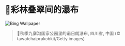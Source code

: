 # 🔖彩林叠翠间的瀑布

![Bing Wallpaper](https://www.bing.com/th?id=OHR.ChushuY25_ZH-CN0495086720_1920x1080.jpg&rf=LaDigue_1920x1080.jpg&pid=hp)

> 📝秋季九寨沟国家公园里的诺日朗瀑布, 四川省, 中国 (© tawatchaiprakobkit/Getty images)
